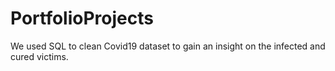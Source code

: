 # PortfolioProjects
We used SQL to clean Covid19 dataset to gain an insight on the infected and cured victims.
